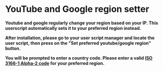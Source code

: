 # **YouTube and Google region setter**

**Youtube and google regularly change your region based on your IP. This userscript automatically sets it to your preferred region instead.**

**After installation, please go to your user script manager and locate the user script, then press on the "Set preferred youtube/google region" button.**

**You will be prompted to enter a country code. Please enter a valid [ISO 3166-1 Alpha-2 code](https://en.wikipedia.org/wiki/List_of_ISO_3166_country_codes) for your preferred region.**
